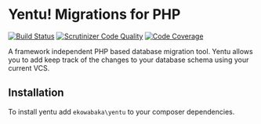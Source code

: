 Yentu! Migrations for PHP
=========================

[![Build Status](https://travis-ci.org/ekowabaka/yentu.svg)](https://travis-ci.org/ekowabaka/yentu)
[![Scrutinizer Code Quality](https://scrutinizer-ci.com/g/ekowabaka/yentu/badges/quality-score.png?b=master)](https://scrutinizer-ci.com/g/ekowabaka/yentu/?branch=master)
[![Code Coverage](https://scrutinizer-ci.com/g/ekowabaka/yentu/badges/coverage.png?b=master)](https://scrutinizer-ci.com/g/ekowabaka/yentu/?branch=master)

A framework independent PHP based database migration tool. Yentu allows you to
add keep track of the changes to your database schema using your current VCS.

Installation
------------
To install yentu add `ekowabaka\yentu` to your composer dependencies.

